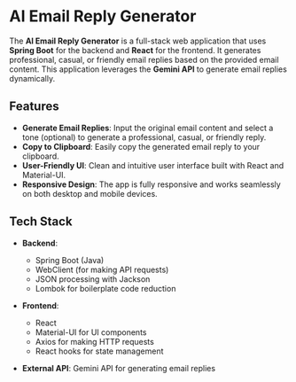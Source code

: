 # AI Email Reply Generator

The **AI Email Reply Generator** is a full-stack web application that uses **Spring Boot** for the backend and **React** for the frontend. It generates professional, casual, or friendly email replies based on the provided email content. This application leverages the **Gemini API** to generate email replies dynamically.

## Features

- **Generate Email Replies**: Input the original email content and select a tone (optional) to generate a professional, casual, or friendly reply.
- **Copy to Clipboard**: Easily copy the generated email reply to your clipboard.
- **User-Friendly UI**: Clean and intuitive user interface built with React and Material-UI.
- **Responsive Design**: The app is fully responsive and works seamlessly on both desktop and mobile devices.

## Tech Stack

- **Backend**:

  - Spring Boot (Java)
  - WebClient (for making API requests)
  - JSON processing with Jackson
  - Lombok for boilerplate code reduction

- **Frontend**:

  - React
  - Material-UI for UI components
  - Axios for making HTTP requests
  - React hooks for state management

- **External API**: Gemini API for generating email replies
